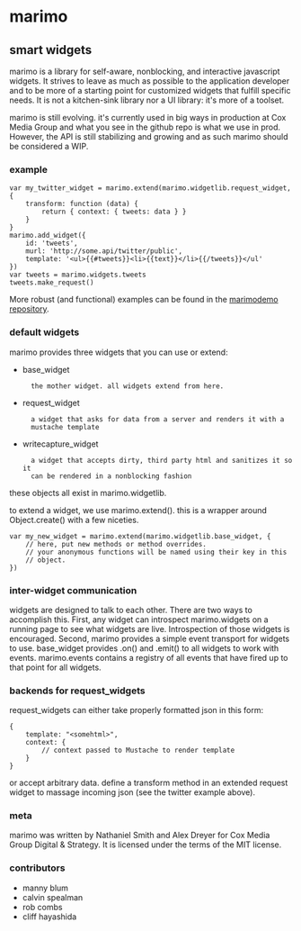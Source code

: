 # marimo
## smart widgets

marimo is a library for self-aware, nonblocking, and interactive
javascript widgets. It strives to leave as much as possible to the
application developer and to be more of a starting point for
customized widgets that fulfill specific needs. It is not a
kitchen-sink library nor a UI library: it's more of a toolset.

marimo is still evolving. it's currently used in big ways in production at Cox
Media Group and what you see in the github repo is what we use in prod.
However, the API is still stabilizing and growing and as such marimo should be
considered a WIP.

### example

    var my_twitter_widget = marimo.extend(marimo.widgetlib.request_widget, {
        transform: function (data) {
            return { context: { tweets: data } }
        }
    }
    marimo.add_widget({
        id: 'tweets',
        murl: 'http://some.api/twitter/public',
        template: '<ul>{{#tweets}}<li>{{text}}</li>{{/tweets}}</ul'
    })
    var tweets = marimo.widgets.tweets
    tweets.make_request()

More robust (and functional) examples can be found in the [marimodemo repository](http://github.com/nathanielksmith/marimodemo).
### default widgets

marimo provides three widgets that you can use or extend:

* base\_widget

        the mother widget. all widgets extend from here.
* request\_widget

        a widget that asks for data from a server and renders it with a
        mustache template
* writecapture\_widget

        a widget that accepts dirty, third party html and sanitizes it so it
        can be rendered in a nonblocking fashion

these objects all exist in marimo.widgetlib.

to extend a widget, we use marimo.extend(). this is a wrapper around Object.create() with a few niceties.

    var my_new_widget = marimo.extend(marimo.widgetlib.base_widget, {
        // here, put new methods or method overrides.
        // your anonymous functions will be named using their key in this
        // object.
    })

### inter-widget communication

widgets are designed to talk to each other. There are two ways to accomplish
this. First, any widget can introspect marimo.widgets on a running page to see what
widgets are live. Introspection of those widgets is encouraged. Second, marimo
provides a simple event transport for widgets to use. base\_widget provides
.on() and .emit() to all widgets to work with events. marimo.events contains a
registry of all events that have fired up to that point for all widgets.

### backends for request\_widgets

request\_widgets can either take properly formatted json in this form:

    {
        template: "<somehtml>",
        context: {
            // context passed to Mustache to render template
        }
    }

or accept arbitrary data. define a transform method in an extended request
widget to massage incoming json (see the twitter example above).

### meta

marimo was written by Nathaniel Smith and Alex Dreyer for Cox Media Group
Digital & Strategy. It is licensed under the terms of the MIT license.

### contributors

* manny blum
* calvin spealman
* rob combs
* cliff hayashida

